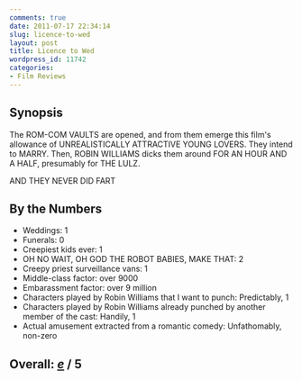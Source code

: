 ```yaml
---
comments: true
date: 2011-07-17 22:34:14
slug: licence-to-wed
layout: post
title: Licence to Wed
wordpress_id: 11742
categories:
- Film Reviews
---
```


## Synopsis

The ROM-COM VAULTS are opened, and from them emerge this film's allowance of UNREALISTICALLY ATTRACTIVE YOUNG LOVERS.  They intend to MARRY.  Then, ROBIN WILLIAMS dicks them around FOR AN HOUR AND A HALF, presumably for THE LULZ.

AND THEY NEVER DID FART

## By the Numbers

  * Weddings: 1
  * Funerals: 0
  * Creepiest kids ever: 1
  * OH NO WAIT, OH GOD THE ROBOT BABIES, MAKE THAT: 2
  * Creepy priest surveillance vans: 1
  * Middle-class factor: over 9000
  * Embarassment factor: over 9 million
  * Characters played by Robin Williams that I want to punch: Predictably, 1
  * Characters played by Robin Williams already punched by another member of the cast: Handily, 1
  * Actual amusement extracted from a romantic comedy: Unfathomably, non-zero

## Overall: _[e](https://secure.wikimedia.org/wikipedia/en/wiki/E_%28mathematical_constant%29)_ / 5
